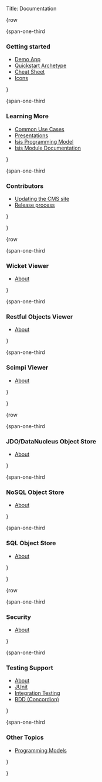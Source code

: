 Title: Documentation

{row

{span-one-third
### Getting started
- [Demo App](getting-started/demo-app.html)
- [Quickstart Archetype](getting-started/quickstart-archetype.html)
- [Cheat Sheet](getting-started/cheat-sheet.html)
- [Icons](getting-started/icons.html)

}

{span-one-third
###  Learning More
- [Common Use Cases](learning-more/common-use-cases.html)
- [Presentations](learning-more/presentations.html)
- [Isis Programming Model](learning-more/isis-programming-model.html)
- [Isis Module Documentation](learning-more/isis-module-documentation.html)

}

{span-one-third
###  Contributors
- [Updating the CMS site](contributors/updating-the-cms-site.html)
- [Release process](contributors/release-process.html)

}

}

{row

{span-one-third
###  Wicket Viewer
- [About](viewers/wicket/about.html)

}

{span-one-third
###  Restful Objects Viewer
- [About](viewers/restfulobjects/about.html)

}

{span-one-third
###  Scimpi Viewer
- [About](viewers/scimpi/about.html)

}

}

{row

{span-one-third
###  JDO/DataNucleus Object Store
- [About](viewers/jdo/about.html)

}

{span-one-third
###  NoSQL Object Store
- [About](viewers/nosql/about.html)

}

{span-one-third
###  SQL Object Store
- [About](viewers/sql/about.html)

}

}


{row

{span-one-third
###  Security
- [About](security/about.html)

}

{span-one-third
###  Testing Support
- [About](testing/about.html)
- [JUnit](testing/junit.html)
- [Integration Testing](testing/integtest.html)
- [BDD (Concordion)](testing/bdd.html)

}

{span-one-third
###  Other Topics
- [Programming Models](other/progmodels.html)
<!--
- [DSL](other/dsl.html)
- [Maven Plugin](other/maven.html)
- [Eclipse IDE Plugin](other/eclipse-plugin.html)
-->
}


}

